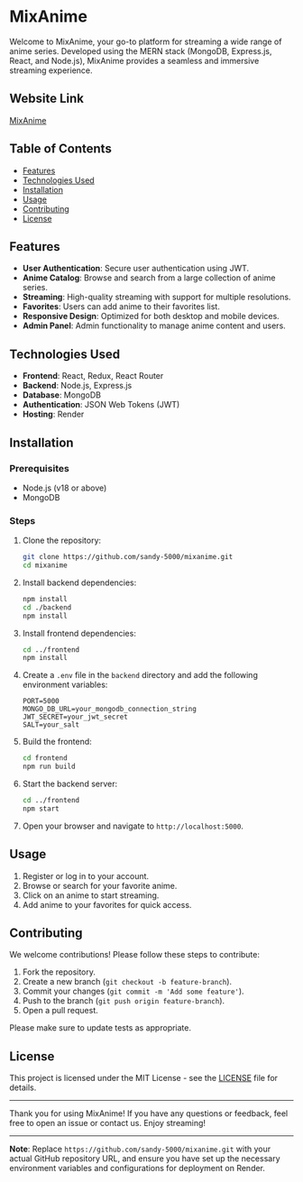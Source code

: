 # MixAnime

Welcome to MixAnime, your go-to platform for streaming a wide range of anime series. Developed using the MERN stack (MongoDB, Express.js, React, and Node.js), MixAnime provides a seamless and immersive streaming experience.

## Website Link

[MixAnime](https://mixanime.onrender.com/)

## Table of Contents

- [Features](#features)
- [Technologies Used](#technologies-used)
- [Installation](#installation)
- [Usage](#usage)
- [Contributing](#contributing)
- [License](#license)

## Features

- **User Authentication**: Secure user authentication using JWT.
- **Anime Catalog**: Browse and search from a large collection of anime series.
- **Streaming**: High-quality streaming with support for multiple resolutions.
- **Favorites**: Users can add anime to their favorites list.
- **Responsive Design**: Optimized for both desktop and mobile devices.
- **Admin Panel**: Admin functionality to manage anime content and users.

## Technologies Used

- **Frontend**: React, Redux, React Router
- **Backend**: Node.js, Express.js
- **Database**: MongoDB
- **Authentication**: JSON Web Tokens (JWT)
- **Hosting**: Render

## Installation

### Prerequisites

- Node.js (v18 or above)
- MongoDB

### Steps

1. Clone the repository:

    ```sh
    git clone https://github.com/sandy-5000/mixanime.git
    cd mixanime
    ```

2. Install backend dependencies:

    ```sh
    npm install
    cd ./backend
    npm install
    ```

3. Install frontend dependencies:

    ```sh
    cd ../frontend
    npm install
    ```

4. Create a `.env` file in the `backend` directory and add the following environment variables:

    ```env
    PORT=5000
    MONGO_DB_URL=your_mongodb_connection_string
    JWT_SECRET=your_jwt_secret
    SALT=your_salt
    ```

5. Build the frontend:

    ```sh
    cd frontend
    npm run build
    ```

6. Start the backend server:

    ```sh
    cd ../frontend
    npm start
    ```

7. Open your browser and navigate to `http://localhost:5000`.

## Usage

1. Register or log in to your account.
2. Browse or search for your favorite anime.
3. Click on an anime to start streaming.
4. Add anime to your favorites for quick access.

## Contributing

We welcome contributions! Please follow these steps to contribute:

1. Fork the repository.
2. Create a new branch (`git checkout -b feature-branch`).
3. Commit your changes (`git commit -m 'Add some feature'`).
4. Push to the branch (`git push origin feature-branch`).
5. Open a pull request.

Please make sure to update tests as appropriate.

## License

This project is licensed under the MIT License - see the [LICENSE](LICENSE) file for details.

---

Thank you for using MixAnime! If you have any questions or feedback, feel free to open an issue or contact us. Enjoy streaming!

---

**Note**: Replace `https://github.com/sandy-5000/mixanime.git` with your actual GitHub repository URL, and ensure you have set up the necessary environment variables and configurations for deployment on Render.
